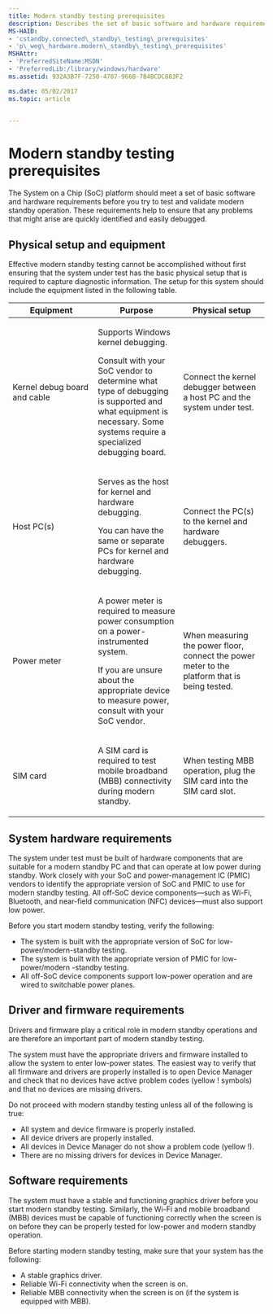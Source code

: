 ```yaml
---
title: Modern standby testing prerequisites
description: Describes the set of basic software and hardware requirements before testing and validating a modern standby operation.
MS-HAID:
- 'cstandby.connected\_standby\_testing\_prerequisites'
- 'p\_weg\_hardware.modern\_standby\_testing\_prerequisites'
MSHAttr:
- 'PreferredSiteName:MSDN'
- 'PreferredLib:/library/windows/hardware'
ms.assetid: 932A3B7F-7250-4707-966B-7B4BCDC883F2

ms.date: 05/02/2017
ms.topic: article


---
```


# Modern standby testing prerequisites


The System on a Chip (SoC) platform should meet a set of basic software and hardware requirements before you try to test and validate modern standby operation. These requirements help to ensure that any problems that might arise are quickly identified and easily debugged.

## Physical setup and equipment


Effective modern standby testing cannot be accomplished without first ensuring that the system under test has the basic physical setup that is required to capture diagnostic information. The setup for this system should include the equipment listed in the following table.

<table>
<colgroup>
<col width="33%" />
<col width="33%" />
<col width="33%" />
</colgroup>
<thead>
<tr class="header">
<th>Equipment</th>
<th>Purpose</th>
<th>Physical setup</th>
</tr>
</thead>
<tbody>
<tr class="odd">
<td><p>Kernel debug board and cable</p></td>
<td><p>Supports Windows kernel debugging.</p>
<p>Consult with your SoC vendor to determine what type of debugging is supported and what equipment is necessary. Some systems require a specialized debugging board.</p></td>
<td><p>Connect the kernel debugger between a host PC and the system under test.</p></td>
</tr>
<tr class="even">
<td><p>Host PC(s)</p></td>
<td><p>Serves as the host for kernel and hardware debugging.</p>
<p>You can have the same or separate PCs for kernel and hardware debugging.</p></td>
<td><p>Connect the PC(s) to the kernel and hardware debuggers.</p></td>
</tr>
<tr class="odd">
<td><p>Power meter</p></td>
<td><p>A power meter is required to measure power consumption on a power-instrumented system.</p>
<p>If you are unsure about the appropriate device to measure power, consult with your SoC vendor.</p></td>
<td><p>When measuring the power floor, connect the power meter to the platform that is being tested.</p></td>
</tr>
<tr class="even">
<td><p>SIM card</p></td>
<td><p>A SIM card is required to test mobile broadband (MBB) connectivity during modern standby.</p></td>
<td><p>When testing MBB operation, plug the SIM card into the SIM card slot.</p></td>
</tr>
</tbody>
</table>

 

## System hardware requirements


The system under test must be built of hardware components that are suitable for a modern standby PC and that can operate at low power during standby. Work closely with your SoC and power-management IC (PMIC) vendors to identify the appropriate version of SoC and PMIC to use for modern standby testing. All off-SoC device components—such as Wi-Fi, Bluetooth, and near-field communication (NFC) devices—must also support low power.

Before you start modern standby testing, verify the following:

-   The system is built with the appropriate version of SoC for low-power/modern-standby testing.
-   The system is built with the appropriate version of PMIC for low-power/modern -standby testing.
-   All off-SoC device components support low-power operation and are wired to switchable power planes.

## Driver and firmware requirements


Drivers and firmware play a critical role in modern standby operations and are therefore an important part of modern standby testing.

The system must have the appropriate drivers and firmware installed to allow the system to enter low-power states. The easiest way to verify that all firmware and drivers are properly installed is to open Device Manager and check that no devices have active problem codes (yellow ! symbols) and that no devices are missing drivers.

Do not proceed with modern standby testing unless all of the following is true:

-   All system and device firmware is properly installed.
-   All device drivers are properly installed.
-   All devices in Device Manager do not show a problem code (yellow !).
-   There are no missing drivers for devices in Device Manager.

## Software requirements


The system must have a stable and functioning graphics driver before you start modern standby testing. Similarly, the Wi-Fi and mobile broadband (MBB) devices must be capable of functioning correctly when the screen is on before they can be properly tested for low-power and modern standby operation.

Before starting modern standby testing, make sure that your system has the following:

-   A stable graphics driver.
-   Reliable Wi-Fi connectivity when the screen is on.
-   Reliable MBB connectivity when the screen is on (if the system is equipped with MBB).

 

 






